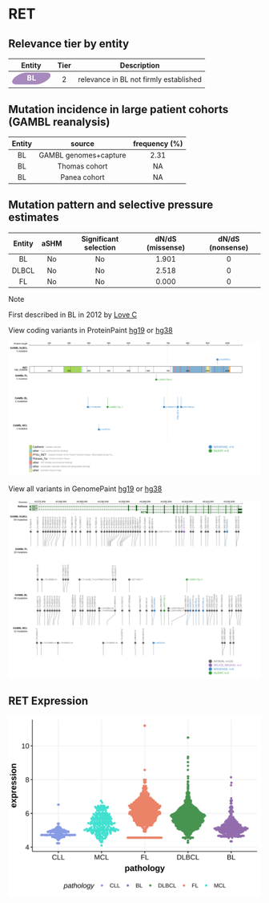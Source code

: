 # RET

## Relevance tier by entity

|Entity|Tier|Description                           |
|:------:|:----:|--------------------------------------|
|![BL](images/icons/BL_tier2.png)    |2   |relevance in BL not firmly established|

## Mutation incidence in large patient cohorts (GAMBL reanalysis)

|Entity|source               |frequency (%)|
|:------:|:---------------------:|:-------------:|
|BL    |GAMBL genomes+capture|2.31         |
|BL    |Thomas cohort        |  NA         |
|BL    |Panea cohort         |  NA         |

## Mutation pattern and selective pressure estimates

|Entity|aSHM|Significant selection|dN/dS (missense)|dN/dS (nonsense)|
|:------:|:----:|:---------------------:|:----------------:|:----------------:|
|BL    |No  |No                   |1.901           |0               |
|DLBCL |No  |No                   |2.518           |0               |
|FL    |No  |No                   |0.000           |0               |


> [!NOTE]
> First described in BL in 2012 by [Love C](https://pubmed.ncbi.nlm.nih.gov/23143597)


View coding variants in ProteinPaint [hg19](https://morinlab.github.io/LLMPP/GAMBL/RET_protein.html)  or [hg38](https://morinlab.github.io/LLMPP/GAMBL/RET_protein_hg38.html)

![image](images/proteinpaint/RET_NM_020630.svg)

View all variants in GenomePaint [hg19](https://morinlab.github.io/LLMPP/GAMBL/RET.html)  or [hg38](https://morinlab.github.io/LLMPP/GAMBL/RET_hg38.html)

![image](images/proteinpaint/RET.svg)
## RET Expression
![image](images/gene_expression/RET_by_pathology.svg)
<!-- ORIGIN: loveGeneticLandscapeMutations2012 -->
<!-- BL: loveGeneticLandscapeMutations2012 -->

